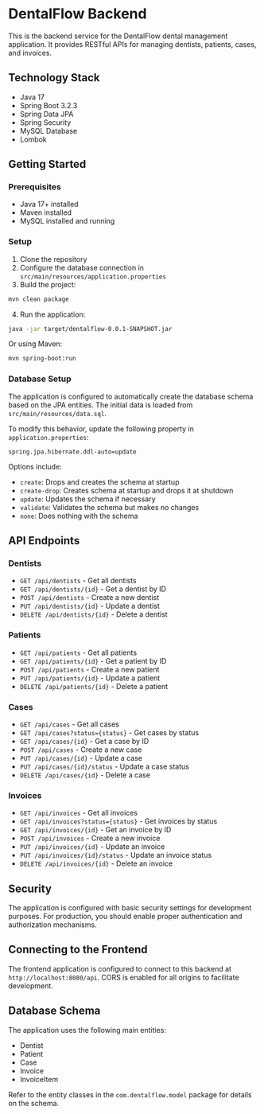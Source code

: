 
# DentalFlow Backend

This is the backend service for the DentalFlow dental management application. It provides RESTful APIs for managing dentists, patients, cases, and invoices.

## Technology Stack

- Java 17
- Spring Boot 3.2.3
- Spring Data JPA
- Spring Security
- MySQL Database
- Lombok

## Getting Started

### Prerequisites

- Java 17+ installed
- Maven installed
- MySQL installed and running

### Setup

1. Clone the repository
2. Configure the database connection in `src/main/resources/application.properties`
3. Build the project:

```bash
mvn clean package
```

4. Run the application:

```bash
java -jar target/dentalflow-0.0.1-SNAPSHOT.jar
```

Or using Maven:

```bash
mvn spring-boot:run
```

### Database Setup

The application is configured to automatically create the database schema based on the JPA entities. The initial data is loaded from `src/main/resources/data.sql`.

To modify this behavior, update the following property in `application.properties`:

```properties
spring.jpa.hibernate.ddl-auto=update
```

Options include:
- `create`: Drops and creates the schema at startup
- `create-drop`: Creates schema at startup and drops it at shutdown
- `update`: Updates the schema if necessary
- `validate`: Validates the schema but makes no changes
- `none`: Does nothing with the schema

## API Endpoints

### Dentists

- `GET /api/dentists` - Get all dentists
- `GET /api/dentists/{id}` - Get a dentist by ID
- `POST /api/dentists` - Create a new dentist
- `PUT /api/dentists/{id}` - Update a dentist
- `DELETE /api/dentists/{id}` - Delete a dentist

### Patients

- `GET /api/patients` - Get all patients
- `GET /api/patients/{id}` - Get a patient by ID
- `POST /api/patients` - Create a new patient
- `PUT /api/patients/{id}` - Update a patient
- `DELETE /api/patients/{id}` - Delete a patient

### Cases

- `GET /api/cases` - Get all cases
- `GET /api/cases?status={status}` - Get cases by status
- `GET /api/cases/{id}` - Get a case by ID
- `POST /api/cases` - Create a new case
- `PUT /api/cases/{id}` - Update a case
- `PUT /api/cases/{id}/status` - Update a case status
- `DELETE /api/cases/{id}` - Delete a case

### Invoices

- `GET /api/invoices` - Get all invoices
- `GET /api/invoices?status={status}` - Get invoices by status
- `GET /api/invoices/{id}` - Get an invoice by ID
- `POST /api/invoices` - Create a new invoice
- `PUT /api/invoices/{id}` - Update an invoice
- `PUT /api/invoices/{id}/status` - Update an invoice status
- `DELETE /api/invoices/{id}` - Delete an invoice

## Security

The application is configured with basic security settings for development purposes. For production, you should enable proper authentication and authorization mechanisms.

## Connecting to the Frontend

The frontend application is configured to connect to this backend at `http://localhost:8080/api`. CORS is enabled for all origins to facilitate development.

## Database Schema

The application uses the following main entities:

- Dentist
- Patient
- Case
- Invoice
- InvoiceItem

Refer to the entity classes in the `com.dentalflow.model` package for details on the schema.
